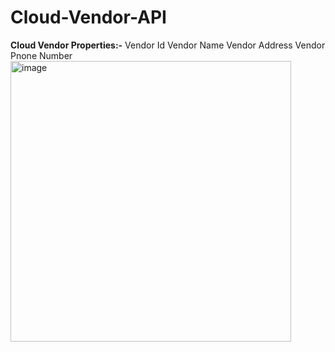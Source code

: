 # Cloud-Vendor-API

  **Cloud Vendor Properties:-**
    Vendor Id
    Vendor Name
    Vendor Address
    Vendor Pnone Number
<img width="449" alt="image" src="https://github.com/user-attachments/assets/e3761432-15f5-4106-adb4-d940db95491e" />
